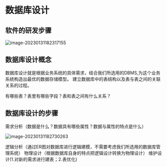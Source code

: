 # 数据库设计

## 软件的研发步骤

![image-20230131182317155](https://gitee.com/try-to-be-better/cloud-images/raw/master/img/image-20230131182317155.png)

## 数据库设计概念

数据库设计就是根据业务系统的具体需求，结合我们所选用的DBMS,为这个业务系统构造出最优的数据存储模型。
建立数据库中的表结构以及表与表之间的关联关系的过程。

有哪些表？表里有哪些字段？表和表之间有什么关系？

## 数据库设计的步骤

需求分析（数据是什么？数据具有哪些属性？数据与属性的特点是什么）

![image-20230131182730263](https://gitee.com/try-to-be-better/cloud-images/raw/master/img/image-20230131182730263.png)



逻辑分析（通过ER图对数据库进行逻辑建模，不需要考虑我们所选用的数据库管理系统）
物理设计（根据数据库自身的特点把逻辑设计转换为物理设计）
维护设计(1.对新的需求进行建表；2.表优化)


